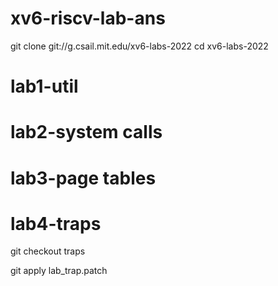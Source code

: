 # xv6-riscv-lab-ans

git clone git://g.csail.mit.edu/xv6-labs-2022
cd xv6-labs-2022

# lab1-util

# lab2-system calls

# lab3-page tables

# lab4-traps
  
git checkout traps
  
git apply lab_trap.patch

